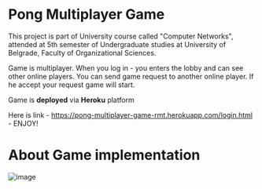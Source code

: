 # Pong Multiplayer Game
This project is part of University course called "Computer Networks", attended at 5th semester of Undergraduate studies at University of Belgrade, Faculty of Organizational Sciences. 

Game is multiplayer.
When you log in - you enters the lobby and can see other online players.
You can send game request to another online player.
If he accept your request game will start.

Game is **deployed** via **Heroku** platform 

Here is link - https://pong-multiplayer-game-rmt.herokuapp.com/login.html - ENJOY! 


# About Game implementation
 
![image](https://user-images.githubusercontent.com/44339816/134187809-06983b2d-3522-4e0f-b38a-5bf25897ea05.png)
